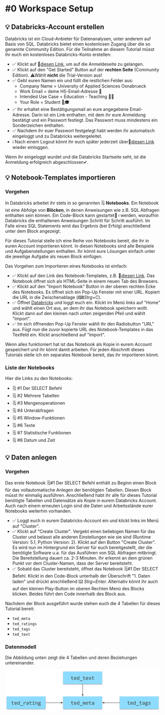 # \#0 Workspace Setup

## 💡 Databricks-Account erstellen

Databricks ist ein Cloud-Anbieter für Datenanalysen, unter anderem auf Basis von SQL. Databricks bietet einen kostenlosen Zugang über die so genannte Community Edition. Für die Teilnahme an diesem Tutorial müsst ihr euch ein kostenloses Databricks-Konto erstellen:

* ✅ Klickt auf 🔗[diesen Link](https://databricks.com/try-databricks), um auf die Anmeldeseite zu gelangen. 
* ✅ Klickt auf den "Get Started" Button auf der **rechten Seite** \(Community Edition\). ⚠Wählt **nicht** die Trial-Version aus! 
* ✅ Gebt euren Namen ein und füllt die restlichen Felder aus:
  * Company Name = University of Applied Sciences Osnabrueck
  * Work Email = deine HS-Email-Adresse 📧 
  * Intended Use Case = Education - Teaching 👨🏫 
  * Your Role = Student 👩🎓  
* ✅ Ihr erhaltet eine Bestätigungsmail an eure angegebene Email-Adresse. Darin ist ein Link enthalten, mit dem ihr eure Anmeldung bestätigt und ein Passwort festlegt. Das Passwort muss mindestens ein Sonderzeichen enthalten. 
* ✅ Nachdem ihr euer Passwort festgelegt habt werden ihr automatisch eingeloggt und zu Databricks weitergeleitet.  
* ℹ Nach einem Logout könnt ihr euch später jederzeit über🔗[diesen Link](https://community.cloud.databricks.com/login.html) wieder einloggen.

Wenn ihr eingeloggt wurdet und die Databricks Startseite seht, ist die Anmeldung erfolgreich abgeschlossen✔.

## 💡 Notebook-Templates importieren

### Vorgehen

In Databricks arbeitet ihr stets in so genannten 🗒 **Notebooks**. Ein Notebook ist eine Abfolge von **Blöcken**, in denen Anweisungen wie z.B. SQL Abfragen enthalten sein können. Ein Code-Block kann gestartet🏃♀werden, woraufhin Databricks die enthaltenen Anweisungen Schritt für Schritt ausführt. Im Falle eines SQL Statements wird das Ergebnis \(bei Erfolg\) anschließend unter dem Block angezeigt.

Für dieses Tutorial stelle ich eine Reihe von Notebooks bereit, die ihr in euren Account importieren könnt. In diesen Notebooks sind alle Beispiele und Aufgabenstellungen enthalten. Ihr könnt eure Lösungen einfach unter die jeweilige Aufgabe als neuen Block einfügen.

Das Vorgehen zum Importieren eines Notebooks ist einfach:

* ✅ Klickt auf den Link des Notebook-Templates, z.B. 🔗[diesen Link](https://winf-hsos.github.io/databricks-notebooks/empirisches-arbeiten/3%20-%20Text%20Analytics.html). Das Notebook öffnet sich als HTML-Seite in einem neuen Tab des Browsers. 
* ✅ Klickt auf den "Import Notebook" Button in der oberen rechten Ecke des Notebooks. Es öffnet sich ein Pop-Up Fenster mit einer URL. Kopiert die URL in die Zwischenablage \(⌨_Strg+C_\). 
* ✅ Öffnet [Databricks](https://community.cloud.databricks.com/login.html) und loggt euch ein. Klickt im Menü links auf "Home" und wählt einen Ort aus, an dem ihr das Notebook speichern wollt. Klickt dann auf den kleinen nach unten zeigenden Pfeil und wählt "Import".  
* ✅ Im sich öffnenden Pop-Up Fenster wählt ihr den Radiobutton "URL" aus. Fügt nun die zuvor kopierte URL des Notebook-Templates in das Textfeld ein. Klickt anschließend auf "Import".

Wenn alles funktioniert hat ist das Notebook als Kopie in eurem Account gespeichert und ihr könnt damit arbeiten. Für jeden Abschnitt dieses Tutorials stelle ich ein separates Notebook bereit, das ihr importieren könnt.

### Liste der Notebooks

Hier die Links zu den Notebooks:

* 🗒 \#1 Der SELECT Befehl
* 🗒 \#2 Mehrere Tabellen
* 🗒 \#3 Mengenoperationen
* 🗒 \#4 Unterabfragen
* 🗒 \#5 Window-Funktionen
* 🗒 \#6 Texte
* 🗒 \#7 Statistische Funktionen
* 🗒 \#8 Datum und Zeit

## 💡 Daten anlegen

### Vorgehen

Das erste Notebook 🗒\#1 Der SELECT Befehl enthält zu Beginn einen Block für das vollautomatische Anlegen der benötigten Tabellen. Diesen Block müsst ihr einmalig ausführen. Anschließend habt ihr alle für dieses Tutorial benötigte Tabellen und Datensätze als Kopie in eurem Databricks Account. Auch nach einem erneuten Login sind die Daten und Arbeitsstände eurer Notebooks weiterhin vorhanden.

* ✅ Loggt euch in eurem Databricks-Account ein und klickt links im Menü auf "Cluster". 
* ✅ Klickt auf "Create Cluster". Vergebt einen beliebigen Namen für das Cluster und belasst alle anderen Einstellungen wie sie sind \(Runtime Version: 5.1, Python Version: 2\). Klickt auf den Button "Create Cluster". Es wird nun im Hintergrund ein Server für euch bereitgestellt, der die benötigte Software u.a. für das Ausführen von SQL Abfragen mitbringt. Die Bereitstellung dauert ca. 2-3 Minuten. Ihr erkennt an dem grünen Punkt vor dem Cluster-Namen, dass der Server bereitsteht.  
* ✅ Sobald das Cluster bereitsteht, öffnet das Notebook 🗒\#1 Der SELECT Befehl. Klickt in den Code-Block unterhalb der Überschrift "1. Daten laden" und drückt anschließend ⌨ _Strg+Enter._ Alternativ könnt ihr auch auf den kleinen Play-Button im oberen Rechten Menü des Blocks klicken. Beides führt den Code innerhalb des Block aus.

Nachdem der Block ausgeführt wurde stehen euch die 4 Tabellen für dieses Tutorial bereit:

* `ted_meta`
* `ted_ratings`
* `ted_tags`
* `ted_text`

### Datenmodell

Die Abbildung unten zeigt die 4 Tabellen und deren Beziehungen untereinander.

![TED-Talks Datenmodell.](../../../.gitbook/assets/ted_data_model.png)

